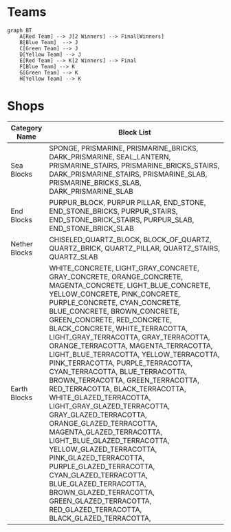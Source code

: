 # Teams

```mermaid
graph BT
    A[Red Team] --> J[2 Winners] --> Final[Winners]
    B[Blue Team]  --> J
    C[Green Team] --> J
    D[Yellow Team] --> J
    E[Red Team] --> K[2 Winners] --> Final
    F[Blue Team] --> K
    G[Green Team] --> K
    H[Yellow Team] --> K
```
#  
# Shops



| Category Name | Block List|  
| ------------- |---------- |  
| Sea Blocks    | SPONGE, PRISMARINE, PRISMARINE_BRICKS, DARK_PRISMARINE, SEAL_LANTERN, PRISMARINE_STAIRS, PRISMARINE_BRICKS_STAIRS, DARK_PRISMARINE_STAIRS, PRISMARINE_SLAB, PRISMARINE_BRICKS_SLAB, DARK_PRISMARINE_SLAB |  
| End Blocks | PURPUR_BLOCK, PURPUR PILLAR, END_STONE, END_STONE_BRICKS, PURPUR_STAIRS, END_STONE_BRICK_STAIRS, PURPUR_SLAB, END_STONE_BRICK_SLAB |  
| Nether Blocks | CHISELED_QUARTZ_BLOCK, BLOCK_OF_QUARTZ, QUARTZ_BRICK, QUARTZ_PILLAR, QUARTZ_STAIRS, QUARTZ_SLAB |
|Earth Blocks| WHITE_CONCRETE, LIGHT_GRAY_CONCRETE, GRAY_CONCRETE, ORANGE_CONCRETE, MAGENTA_CONCRETE, LIGHT_BLUE_CONCRETE, YELLOW_CONCRETE, PINK_CONCRETE, PURPLE_CONCRETE, CYAN_CONCRETE, BLUE_CONCRETE, BROWN_CONCRETE, GREEN_CONCRETE, RED_CONCRETE, BLACK_CONCRETE, WHITE_TERRACOTTA, LIGHT_GRAY_TERRACOTTA, GRAY_TERRACOTTA, ORANGE_TERRACOTTA, MAGENTA_TERRACOTTA, LIGHT_BLUE_TERRACOTTA, YELLOW_TERRACOTTA, PINK_TERRACOTTA, PURPLE_TERRACOTTA, CYAN_TERRACOTTA, BLUE_TERRACOTTA, BROWN_TERRACOTTA, GREEN_TERRACOTTA, RED_TERRACOTTA, BLACK_TERRACOTTA, WHITE_GLAZED_TERRACOTTA, LIGHT_GRAY_GLAZED_TERRACOTTA, GRAY_GLAZED_TERRACOTTA, ORANGE_GLAZED_TERRACOTTA, MAGENTA_GLAZED_TERRACOTTA, LIGHT_BLUE_GLAZED_TERRACOTTA, YELLOW_GLAZED_TERRACOTTA, PINK_GLAZED_TERRACOTTA, PURPLE_GLAZED_TERRACOTTA, CYAN_GLAZED_TERRACOTTA, BLUE_GLAZED_TERRACOTTA, BROWN_GLAZED_TERRACOTTA, GREEN_GLAZED_TERRACOTTA, RED_GLAZED_TERRACOTTA, BLACK_GLAZED_TERRACOTTA,|